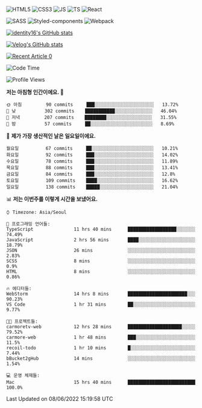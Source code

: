 ![HTML5](https://img.shields.io/badge/html5-E34F26?style=for-the-badge&logo=html5&logoColor=white)
![CSS3](https://img.shields.io/badge/css3-1572B6?style=for-the-badge&logo=css3&logoColor=white)
![JS](https://img.shields.io/badge/javascript-F7DF1E?style=for-the-badge&logo=javascript&logoColor=black)
![TS](https://img.shields.io/badge/typescript-3178C6?style=for-the-badge&logo=typescript&logoColor=white)
![React](https://img.shields.io/badge/react-61DAFB?style=for-the-badge&logo=javascript&logoColor=black)

![SASS](https://img.shields.io/badge/sass-CC6699?style=for-the-badge&logo=sass&logoColor=white)
![Styled-components](https://img.shields.io/badge/styled_components-DB7093?style=for-the-badge&logo=styled-components&logoColor=white)
![Webpack](https://img.shields.io/badge/webpack-8DD6F9?style=for-the-badge&logo=webpack&logoColor=black)

[![identity16's GitHub stats](https://github-readme-stats.vercel.app/api?username=identity16&theme=graywhite&show_icons=true)](https://github.com/anuraghazra/github-readme-stats)

[![Velog's GitHub stats](https://velog-readme-stats.vercel.app/api?name=identity16)](https://velog-readme-stats.vercel.app/api/redirect?name=identity16)

<a target="_blank" href="https://github-readme-medium-recent-article.vercel.app/medium/@identity16/0"><img src="https://github-readme-medium-recent-article.vercel.app/medium/@identity16/0" alt="Recent Article 0"></a>

<!--START_SECTION:waka-->
![Code Time](http://img.shields.io/badge/Code%20Time-0%20secs-blue)

![Profile Views](http://img.shields.io/badge/Profile%20Views-14-blue)

**저는 아침형 인간이에요. 🐤** 

```text
🌞 아침         90 commits     ███░░░░░░░░░░░░░░░░░░░░░░   13.72% 
🌆 낮　         302 commits    ███████████░░░░░░░░░░░░░░   46.04% 
🌃 저녁         207 commits    ████████░░░░░░░░░░░░░░░░░   31.55% 
🌙 밤　         57 commits     ██░░░░░░░░░░░░░░░░░░░░░░░   8.69%

```
📅 **제가 가장 생산적인 날은 일요일이에요.** 

```text
월요일          67 commits     ██░░░░░░░░░░░░░░░░░░░░░░░   10.21% 
화요일          92 commits     ███░░░░░░░░░░░░░░░░░░░░░░   14.02% 
수요일          78 commits     ███░░░░░░░░░░░░░░░░░░░░░░   11.89% 
목요일          88 commits     ███░░░░░░░░░░░░░░░░░░░░░░   13.41% 
금요일          84 commits     ███░░░░░░░░░░░░░░░░░░░░░░   12.8% 
토요일          109 commits    ████░░░░░░░░░░░░░░░░░░░░░   16.62% 
일요일          138 commits    █████░░░░░░░░░░░░░░░░░░░░   21.04%

```


📊 **저는 이번주를 이렇게 시간을 보냈어요.** 

```text
⌚︎ Timezone: Asia/Seoul

💬 프로그래밍 언어들: 
TypeScript               11 hrs 40 mins      ██████████████████░░░░░░░   74.49% 
JavaScript               2 hrs 56 mins       ████░░░░░░░░░░░░░░░░░░░░░   18.79% 
JSON                     26 mins             ░░░░░░░░░░░░░░░░░░░░░░░░░   2.83% 
SCSS                     8 mins              ░░░░░░░░░░░░░░░░░░░░░░░░░   0.9% 
HTML                     8 mins              ░░░░░░░░░░░░░░░░░░░░░░░░░   0.86%

🔥 에디터들: 
WebStorm                 14 hrs 8 mins       ██████████████████████░░░   90.23% 
VS Code                  1 hr 31 mins        ██░░░░░░░░░░░░░░░░░░░░░░░   9.77%

🐱‍💻 프로젝트들: 
carmoretv-web            12 hrs 28 mins      ████████████████████░░░░░   79.52% 
carmore-web              1 hr 48 mins        ███░░░░░░░░░░░░░░░░░░░░░░   11.5% 
recoil-todo              1 hr 10 mins        █░░░░░░░░░░░░░░░░░░░░░░░░   7.44% 
bBucket2gHub             14 mins             ░░░░░░░░░░░░░░░░░░░░░░░░░   1.54%

💻 운영 체제들: 
Mac                      15 hrs 40 mins      █████████████████████████   100.0%

```


 Last Updated on 08/06/2022 15:19:58 UTC
<!--END_SECTION:waka-->

